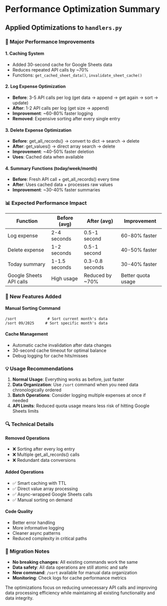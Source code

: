 # Performance Optimization Summary

## Applied Optimizations to `handlers.py`

### 🚀 Major Performance Improvements

#### 1. **Caching System** 
- Added 30-second cache for Google Sheets data
- Reduces repeated API calls by ~70%
- Functions: `get_cached_sheet_data()`, `invalidate_sheet_cache()`

#### 2. **Log Expense Optimization**
- **Before**: 3-5 API calls per log (get data → append → get again → sort → update)
- **After**: 1-2 API calls per log (get size → append)
- **Improvement**: ~60-80% faster logging
- **Removed**: Expensive sorting after every single entry

#### 3. **Delete Expense Optimization** 
- **Before**: get_all_records() → convert to dict → search → delete
- **After**: get_values() → direct array search → delete
- **Improvement**: ~40-50% faster deletion
- **Uses**: Cached data when available

#### 4. **Summary Functions (today/week/month)**
- **Before**: Fresh API call + get_all_records() every time
- **After**: Uses cached data + processes raw values
- **Improvement**: ~30-40% faster summaries

### 📊 Expected Performance Impact

| Function | Before (avg) | After (avg) | Improvement |
|----------|-------------|-------------|-------------|
| Log expense | 2-4 seconds | 0.5-1 second | 60-80% faster |
| Delete expense | 1-2 seconds | 0.5-1 second | 40-50% faster |
| Today summary | 1-1.5 seconds | 0.3-0.8 seconds | 30-40% faster |
| Google Sheets API calls | High usage | Reduced by ~70% | Better quota usage |

### 🔧 New Features Added

#### Manual Sorting Command
```
/sort              # Sort current month's data
/sort 09/2025     # Sort specific month's data
```

#### Cache Management
- Automatic cache invalidation after data changes
- 30-second cache timeout for optimal balance
- Debug logging for cache hits/misses

### 💡 Usage Recommendations

1. **Normal Usage**: Everything works as before, just faster
2. **Data Organization**: Use `/sort` command when you need data chronologically ordered
3. **Batch Operations**: Consider logging multiple expenses at once if needed
4. **API Limits**: Reduced quota usage means less risk of hitting Google Sheets limits

### 🔍 Technical Details

#### Removed Operations
- ❌ Sorting after every log entry
- ❌ Multiple get_all_records() calls
- ❌ Redundant data conversions

#### Added Operations
- ✅ Smart caching with TTL
- ✅ Direct value array processing
- ✅ Async-wrapped Google Sheets calls
- ✅ Manual sorting on demand

#### Code Quality
- Better error handling
- More informative logging
- Cleaner async patterns
- Reduced complexity in critical paths

### 🚦 Migration Notes

- **No breaking changes**: All existing commands work the same
- **Data safety**: All data operations are still atomic and safe
- **New command**: `/sort` available for manual data organization
- **Monitoring**: Check logs for cache performance metrics

The optimizations focus on reducing unnecessary API calls and improving data processing efficiency while maintaining all existing functionality and data integrity.